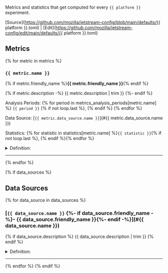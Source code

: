 Metrics and statistics that get computed for every `{{ platform }}` experiment.

[Source](https://github.com/mozilla/jetstream-config/blob/main/defaults/{{ platform }}.toml)  |  [Edit](https://github.com/mozilla/jetstream-config/edit/main/defaults/{{ platform }}.toml)

## Metrics

{% for metric in metrics %}

### `{{ metric.name }}` 

{% if metric.friendly_name %}**{{ metric.friendly_name }}**{% endif %}

{% if metric.description -%}
{{ metric.description | trim }}
{%- endif %}

Analysis Periods: {% for period in metrics_analysis_periods[metric.name] %} `{{ period }}` {% if not loop.last %}, {% endif %} {% endfor %}

Data Source: [`{{ metric.data_source.name }}`](#{{ metric.data_source.name }})

Statistics: {% for statistic in statistics[metric.name] %}`{{ statistic }}`{% if not loop.last %}, {% endif %}{% endfor %}

<details>
<summary>Definition:</summary>

```sql
{{ metric.select_expression | trim }}
```
</details>


---
{% endfor %}

{% if data_sources %}
## Data Sources

{% for data_source in data_sources %}

### [`{{ data_source.name }}` {%- if data_source.friendly_name -%}- {{ data_source.friendly_name }}{%- endif -%}](#{{ data_source.name }})

{% if data_source.description %}
{{ data_source.description | trim }}
{% endif %}

<details>
<summary>Definition:</summary>

```sql
{{ data_source._from_expr | trim }}
```
</details>

---
{% endfor %}
{% endif %}

